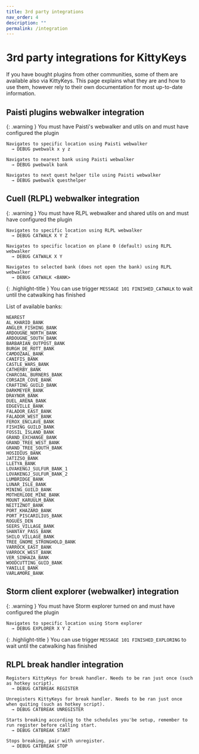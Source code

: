 ```yaml
---
title: 3rd party integrations
nav_order: 4
description: ""
permalink: /integration
---
```


# 3rd party integrations for KittyKeys

If you have bought plugins from other communities, some of them are available also via KittyKeys. This page explains what they are and how to use them, however rely to their own documentation for most up-to-date information.

## Paisti plugins webwalker integration

{: .warning }
You must have Paisti's webwalker and utils on and must have configured the plugin

```
Navigates to specific location using Paisti webwalker
  → DEBUG pwebwalk x y z
```

```
Navigates to nearest bank using Paisti webwalker
  → DEBUG pwebwalk bank
```

```
Navigates to next quest helper tile using Paisti webwalker
  → DEBUG pwebwalk questhelper
```

## Cuell (RLPL) webwalker integration

{: .warning }
You must have RLPL webwalker and shared utils on and must have configured the plugin

```
Navigates to specific location using RLPL webwalker
  → DEBUG CATWALK X Y Z
```

```
Navigates to specific location on plane 0 (default) using RLPL webwalker
  → DEBUG CATWALK X Y
```

```
Navigates to selected bank (does not open the bank) using RLPL webwalker
  → DEBUG CATWALK <BANK>
```

{: .highlight-title }
You can use trigger `MESSAGE 101 FINISHED_CATWALK` to wait until the catwalking has finished

List of available banks:
```
NEAREST
AL_KHARID_BANK
ANGLER_FISHING_BANK
ARDOUGNE_NORTH_BANK
ARDOUGNE_SOUTH_BANK
BARBARIAN_OUTPOST_BANK
BURGH_DE_ROTT_BANK
CAMDOZAAL_BANK
CANIFIS_BANK
CASTLE_WARS_BANK
CATHERBY_BANK
CHARCOAL_BURNERS_BANK
CORSAIR_COVE_BANK
CRAFTING_GUILD_BANK
DARKMEYER_BANK
DRAYNOR_BANK
DUEL_ARENA_BANK
EDGEVILLE_BANK
FALADOR_EAST_BANK
FALADOR_WEST_BANK
FEROX_ENCLAVE_BANK
FISHING_GUILD_BANK
FOSSIL_ISLAND_BANK
GRAND_EXCHANGE_BANK
GRAND_TREE_WEST_BANK
GRAND_TREE_SOUTH_BANK
HOSIDIUS_BANK
JATIZSO_BANK
LLETYA_BANK
LOVAKENGJ_SULFUR_BANK_1
LOVAKENGJ_SULFUR_BANK_2
LUMBRIDGE_BANK
LUNAR_ISLE_BANK
MINING_GUILD_BANK
MOTHERLODE_MINE_BANK
MOUNT_KARUULM_BANK
NEITIZNOT_BANK
PORT_KHAZARD_BANK
PORT_PISCARILIUS_BANK
ROGUES_DEN
SEERS_VILLAGE_BANK
SHANTAY_PASS_BANK
SHILO_VILLAGE_BANK
TREE_GNOME_STRONGHOLD_BANK
VARROCK_EAST_BANK
VARROCK_WEST_BANK
VER_SINHAZA_BANK
WOODCUTTING_GUID_BANK
YANILLE_BANK
VARLAMORE_BANK
```

## Storm client explorer (webwalker) integration

{: .warning }
You must have Storm explorer turned on and must have configured the plugin

```
Navigates to specific location using Storm explorer
  → DEBUG EXPLORER X Y Z
```

{: .highlight-title }
You can use trigger `MESSAGE 101 FINISHED_EXPLORING` to wait until the catwalking has finished

## RLPL break handler integration

```
Registers KittyKeys for break handler. Needs to be ran just once (such as hotkey script).
  → DEBUG CATBREAK REGISTER 
```

```
Unregisters KittyKeys for break handler. Needs to be ran just once when quiting (such as hotkey script).
  → DEBUG CATBREAK UNREGISTER
```

```
Starts breaking according to the schedules you'be setup, remember to run register before calling start.
  → DEBUG CATBREAK START
```

```
Stops breaking, pair with unregister.
  → DEBUG CATBREAK STOP
```
